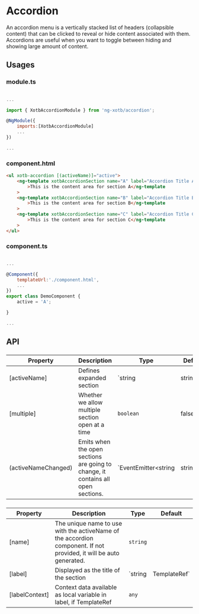 # Accordion

An accordion menu is a vertically stacked list of headers (collapsible content) that can be clicked to reveal or hide content associated with them. Accordions are useful when you want to toggle between hiding and showing large amount of content.


## Usages

### module.ts
```javascript

...

import { XotbAccordionModule } from 'ng-xotb/accordion';

@NgModule({
    imports:[XotbAccordionModule]
    ...
})

...
```

### component.html
```html
<ul xotb-accordion [(activeName)]="active">
    <ng-template xotbAccordionSection name="A" label="Accordion Title A"
        >This is the content area for section A</ng-template
    >
    <ng-template xotbAccordionSection name="B" label="Accordion Title B"
        >This is the content area for section B</ng-template
    >
    <ng-template xotbAccordionSection name="C" label="Accordion Title C"
        >This is the content area for section C</ng-template
    >
</ul>
```

### component.ts
```javascript

...

@Component({
    templateUrl:'./component.html',
    ...
})
export class DemoComponent {
    active = 'A';

}

...
```

## API
 
### <xotb-accordion>

| Property | Description | Type | Default |
| --- | --- | --- | --- |
| [activeName] | Defines expanded section | `string|string[]` | |
| [multiple] | Whether we allow multiple section open at a time | `boolean` | false |
| (activeNameChanged) | Emits when the open sections are going to change, it contains all open sections. | `EventEmitter<string|string[]>` | |


### <ng-template xotbAccordionSection>

| Property | Description | Type | Default |
| --- | --- | --- | --- |
| [name] | The unique name to use with the activeName of the accordion component. If not provided, it will be auto generated. | `string` | |
| [label] | Displayed as the title of the section | `string | TemplateRef` |  |
| [labelContext] | Context data available as local variable in label, if TemplateRef | `any` | |
